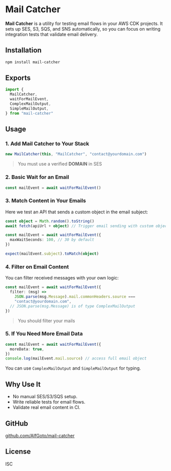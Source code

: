 # Mail Catcher

**Mail Catcher** is a utility for testing email flows in your AWS CDK projects. It sets up SES, S3, SQS, and SNS automatically, so you can focus on writing integration tests that validate email delivery.

## Installation

```bash
npm install mail-catcher
```

## Exports

```ts
import {
  MailCatcher,
  waitForMailEvent,
  ComplexMailOutput,
  SimpleMailOutput,
} from "mail-catcher"
```

## Usage

### 1. Add Mail Catcher to Your Stack

```ts
new MailCatcher(this, "MailCatcher", "contact@yourdomain.com")
```

> You must use a verified **DOMAIN** in SES

### 2. Basic Wait for an Email

```ts
const mailEvent = await waitForMailEvent()
```

### 3. Match Content in Your Emails

Here we test an API that sends a custom object in the email subject:

```ts
const object = Math.random().toString()
await fetch(apiUrl + object) // Trigger email sending with custom object

const mailEvent = await waitForMailEvent({
  maxWaitSeconds: 100, // 30 by default
})

expect(mailEvent.subject).toMatch(object)
```

### 4. Filter on Email Content

You can filter received messages with your own logic:

```ts
const mailEvent = await waitForMailEvent({
  filter: (msg) =>
    JSON.parse(msg.Message).mail.commonHeaders.source ===
    "contact@yourdomain.com",
  // JSON.parse(msg.Message) is of type ComplexMailOutput
})
```
>You should filter your mails

### 5. If You Need More Email Data

```ts
const mailEvent = await waitForMailEvent({
  moreData: true,
})
console.log(mailEvent.mail.source) // access full email object
```

You can use `ComplexMailOutput` and `SimpleMailOutput` for typing.

## Why Use It

- No manual SES/S3/SQS setup.
- Write reliable tests for email flows.
- Validate real email content in CI.

## GitHub

[github.com/AlfGoto/mail-catcher](https://github.com/AlfGoto/mail-catcher)

## License

ISC
